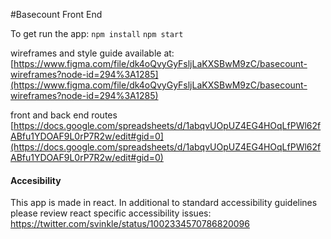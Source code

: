 #Basecount Front End

To get run the app:
`npm install`
`npm start`

wireframes and style guide available at: [https://www.figma.com/file/dk4oQvyGyFsljLaKXSBwM9zC/basecount-wireframes?node-id=294%3A1285](https://www.figma.com/file/dk4oQvyGyFsljLaKXSBwM9zC/basecount-wireframes?node-id=294%3A1285)


front and back end routes [https://docs.google.com/spreadsheets/d/1abqvUOpUZ4EG4HOqLfPWl62fABfu1YDOAF9L0rP7R2w/edit#gid=0](https://docs.google.com/spreadsheets/d/1abqvUOpUZ4EG4HOqLfPWl62fABfu1YDOAF9L0rP7R2w/edit#gid=0)


#### Accesibility 

This app is made in react. In additional to standard accessibility guidelines please review react specific accessibility issues: https://twitter.com/svinkle/status/1002334570786820096


